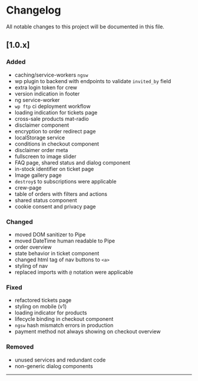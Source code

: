 # Changelog

All notable changes to this project will be documented in this file.

## [1.0.x]

### Added

- caching/service-workers `ngsw`
- wp plugin to backend with endpoints to validate `invited_by` field
- extra login token for crew
- version indication in footer
- ng service-worker
- `wp ftp` ci deployment workflow
- loading indication for tickets page
- cross-sale products mat-radio
- disclaimer component
- encryption to order redirect page
- localStorage service
- conditions in checkout component
- disclaimer order meta
- fullscreen to image slider
- FAQ page, shared status and dialog component
- in-stock identifier on ticket page
- Image gallery page
- `destroy$` to subscriptions were applicable
- crew-page
- table of orders with filters and actions
- shared status component
- cookie consent and privacy page

### Changed

- moved DOM sanitizer to Pipe
- moved DateTime human readable to Pipe
- order overview
- state behavior in ticket component
- changed html tag of nav buttons to `<a>`
- styling of nav
- replaced imports with `@` notation were applicable

### Fixed

- refactored tickets page
- styling on mobile (v1)
- loading indicator for products
- lifecycle binding in checkout component
- `ngsw` hash mismatch errors in production
- payment method not always showing on checkout overview

### Removed

- unused services and redundant code
- non-generic dialog components

---
